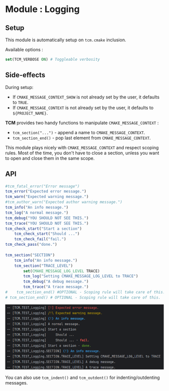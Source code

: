 # Module : Logging

## Setup

This module is automatically setup on `tcm.cmake` inclusion.

Available options :

```cmake
set(TCM_VERBOSE ON) # Toggleable verbosity
```

## Side-effects

During setup:

* If `CMAKE_MESSAGE_CONTEXT_SHOW` is not already set by the user, it defaults to `TRUE`.
* If `CMAKE_MESSAGE_CONTEXT` is not already set by the user, it defaults to `${PROJECT_NAME}`.

__TCM__ provides two handy functions to manipulate `CMAKE_MESSAGE_CONTEXT` :
* `tcm_section("...")` - append a name to `CMAKE_MESSAGE_CONTEXT`.
* `tcm_section_end()` - pop last element from `CMAKE_MESSAGE_CONTEXT`.

This module plays nicely with `CMAKE_MESSAGE_CONTEXT` and respect scoping rules. 
Most of the time, you don't have to close a section, unless you want to open and close them in the same scope.


## API

```cmake 
#tcm_fatal_error("Error message")
tcm_error("Expected error message.")
tcm_warn("Expected warning message.")
#tcm_author_warn("Expected author warning message.")
tcm_info("An info message.")
tcm_log("A normal message.")
tcm_debug("YOU SHOULD NOT SEE THIS.")
tcm_trace("YOU SHOULD NOT SEE THIS.")
tcm_check_start("Start a section")
    tcm_check_start("Should ...")
    tcm_check_fail("fail.")
tcm_check_pass("done.")

tcm_section("SECTION")
    tcm_info("An info message.")
    tcm_section("TRACE_LEVEL")
        set(CMAKE_MESSAGE_LOG_LEVEL TRACE)
        tcm_log("Setting CMAKE_MESSAGE_LOG_LEVEL to TRACE")
        tcm_debug("A debug message.")
        tcm_trace("A trace message.")
#    tcm_section_end() #OPTIONAL - Scoping rule will take care of this.
# tcm_section_end() # OPTIONAL - Scoping rule will take care of this.
```
![sample_documentation.png](/assets/sample_documentation.png)

You can also use `tcm_indent()` and `tcm_outdent()` for indenting/outdenting messages.
